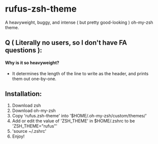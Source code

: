 # rufus-zsh-theme
A heavyweight, buggy, and intense ( but pretty good-looking ) oh-my-zsh theme.

## Q ( Literally no users, so I don't have FA questions ):
#### Why is it so heavyweight?
* It determines the length of the line to write as the header, and prints them out one-by-one.

## Installation:
1. Download zsh
2. Download oh-my-zsh
3. Copy 'rufus.zsh-theme' into '$HOME/.oh-my-zsh/custom/themes/'
4. Add or edit the value of 'ZSH_THEME' in $HOME/.zshrc to be 'ZSH_THEME="rufus"'
5. 'source ~/.zshrc'
6. Enjoy!
